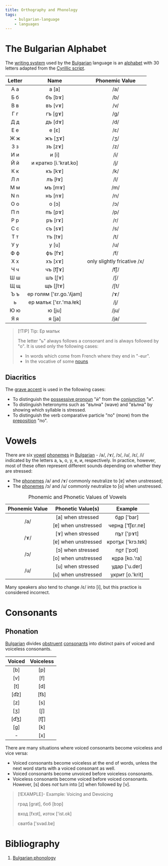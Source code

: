 ```yaml
---
title: Orthography and Phonology
tags:
    - bulgarian-language
    - languages
---
```


# The Bulgarian Alphabet

The [writing system](../../Linguistics/Writing%20Systems.md) used by the [Bulgarian](./index.md) language is an [alphabet](../../Linguistics/Writing%20Systems.md#Alphabets) with 30 letters adapted from the [Cyrillic script](../Cyrillic%20Script.md).

|Letter|Name|Phonemic Value|
|:--:|:--:|:--:|
|А а|а [a]|/a/|
|Б б|бъ [bɤ]|/b/|
|В в|въ [vɤ]|/v/|
|Г г|гъ [gɤ]|/g/|
|Д д|дъ [dɤ]|/d/|
|Е е|е [ɛ]|/ɛ/|
|Ж ж|жъ [ʒɤ]|/ʒ/|
|З з|зъ [zɤ]|/z/|
|И и|и [i]|/i/|
|Й й|и кратко [i.'krat.ko]|/j/|
|К к|къ [kɤ]|/k/|
|Л л|лъ [ɫɤ]|/l/|
|М м|мъ [mɤ]|/m/|
|N n|нъ [nɤ]|/n/|
|О о|о [ɔ]|/ɔ/|
|П п|пъ [pɤ]|/p/|
|Р р|ръ [rɤ]|/r/|
|С с|съ [sɤ]|/s/|
|Т т|тъ [tɤ]|/t/|
|У у|у [u]|/u/|
|Ф ф|фъ [fɤ]|/f/|
|Х х|хъ [xɤ]|only slightly fricative /x/|
|Ч ч|чъ [t͡ʃɤ]|/t͡ʃ/|
|Ш ш|шъ [ʃɤ]|/ʃ/|
|Щ щ|щъ [ʃtɤ]|/ʃt/|
|Ъ ъ|ер голям ['ɛr.go.'ʎjam]|/ɤ/|
|ь|ер малък ['ɛr.'ma.ɫɐk]|/j/|
|Ю ю|ю [ju]|/ju/|
|Я я|я [ja]|/ja/|

>[!TIP] Tip: Ер малък
>
>The letter "ь" always follows a consonant and is always followed by "о". It is used only the following cases:
>- In words which come from French where they end in "-eur".
>- In the vocative of some [nouns](Nouns.md#Cases)
>

## Diacritics

The [grave accent](TODO) is used in the following cases:
- To distinguish the [possessive pronoun](Pronouns.md#Possessive%20Pronouns) "ѝ" from the [conjunction](TODO) "и". 
- To distinguish heteronyms such as "вълна̀" (wave) and "в̀ълна" by showing which syllable is stressed.
- To distinguish the verb comparative particle "по̀" (more) from the [preposition](TODO) "по".

# Vowels

There are six [vowel](TODO) [phonemes](TODO) in [Bulgarian](./index.md) - /a/, /ɤ/, /ɔ/, /u/, /ɛ/,  /i/ indicated by the letters а, ъ, о, у, е, и, respectively. In practice, however, most of these often represent different sounds depending on whether they are stressed:
- The [phonemes](TODO) /a/ and /ɤ/ commonly neutralize to [ɐ] when unstressed;
- The [phonemes](TODO) /ɔ/ and /u/ commonly neutralize to [o] when unstressed.

<table>
<caption>Phonemic and Phonetic Values of Vowels</caption>
<thead>
<tr>
<th style="text-align:center;vertical-align:middle">Phonemic Value</th>
<th style="text-align:center;vertical-align:middle">Phonetic Value(s)</th>
<th style="text-align:center;vertical-align:middle">Example</th>
</tr>
</thead>
<tbody>
<tr>
<td style="text-align:center;vertical-align:middle" rowspan=2>/a/</td>
<td style="text-align:center;vertical-align:middle">[a] when stressed</td>
<td style="text-align:center;vertical-align:middle">б<u>а</u>р ['bar]</td>
</tr>
<tr>
<td style="text-align:center;vertical-align:middle">[ɐ] when unstressed</td>
<td style="text-align:center;vertical-align:middle">черн<u>а</u> ['t͡ʃɛr.nɐ]</td>
</tr>
<tr>
<td style="text-align:center;vertical-align:middle" rowspan=2>/ɤ/</td>
<td style="text-align:center;vertical-align:middle">[ɤ] when stressed</td>
<td style="text-align:center;vertical-align:middle">п<u>ъ</u>т ['pɤt]</td>
</tr>
<tr>
<td style="text-align:center;vertical-align:middle">[ɐ] when unstressed</td>
<td style="text-align:center;vertical-align:middle">крот<u>ъ</u>к ['krɔ.tɐk]</td>
</tr>
<tr>
<td style="text-align:center;vertical-align:middle" rowspan=2>/ɔ/</td>
<td style="text-align:center;vertical-align:middle">[ɔ] when stressed</td>
<td style="text-align:center;vertical-align:middle">п<u>о</u>т ['pɔt]</td>
</tr>
<tr>
<td style="text-align:center;vertical-align:middle">[o] when unstressed</td>
<td style="text-align:center;vertical-align:middle">к<u>о</u>ра [ko.'ra]</td>
</tr>
<tr>
<td style="text-align:center;vertical-align:middle" rowspan=2>/u/</td>
<td style="text-align:center;vertical-align:middle">[u] when stressed</td>
<td style="text-align:center;vertical-align:middle"><u>у</u>дар ['u.dɐr]</td>
</tr>
<tr>
<td style="text-align:center;vertical-align:middle">[u] when unstressed</td>
<td style="text-align:center;vertical-align:middle"><u>у</u>крит [o.'krit]</td>
</tr>
</tbody>
</table>

Many speakers also tend to change /ε/ into [i], but this practice is considered incorrect.

# Consonants

## Phonation

[Bulgarian](./ndex.md) divides [obstruent](TODO) [consonants](TODO) into distinct pairs of voiced and voiceless consonants.

|Voiced|Voiceless|
|:--:|:--:|
|[b]|[p]|
|[v]|[f]|
|[t]|[d]|
|[d͡z]|[t͡s]|
|[z]|[s]|
|[ʒ]|[ʃ]|
|[d͡ʒ]|[t͡ʃ]|
|[g]|[k]|
|-|[x]|

There are many situations where voiced consonants become voiceless and vice versa:
- Voiced consonants become voiceless at the end of words, unless the next word starts with a voiced consonant as well.
- Voiced consonants become unvoiced before voiceless consonants.
- Voiceless consonants become voiced before voiced consonants. However, [s] does *not* turn into [z] when followed by [v].

>[!EXAMPLE]- Example: Voicing and Devoicing
>
>град [grat], боб [bɔp]
>
>вход [fxɔt], изток ['ist.ok]
>
>сватба ['svad.bɐ]
>

# Bibliography

1. [Bulgarian phonology](https://en.wikipedia.org/wiki/Bulgarian_phonology)